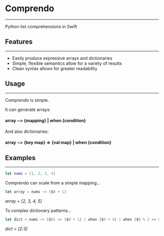 # Comprendo
---
Python list comprehensions in Swift


## Features
---
* Easily produce expressive arrays and dictionaries
* Simple, flexible semantics allow for a variety of results
* Clean syntax allows for greater readability


## Usage
---
Comprendo is simple.

It can generate arrays:
#### array ~> {mapping} | when {condition}

And also dictionaries:
#### array ~> {key map} => {val map} | when {condition}


## Examples
---
```swift
let nums = [1, 2, 3, 4]
```

Comprendo can scale from a simple mapping...

```swift
let array = nums ~> {$0 + 1}
```

_array = [2, 3, 4, 5]_ 

To complex dictionary patterns...

```swift
let dict = nums ~> {$0} => {$0 + 1} | when {$0 < 4} | when {$0 % 2 == 0}
```

_dict = [2:3]_